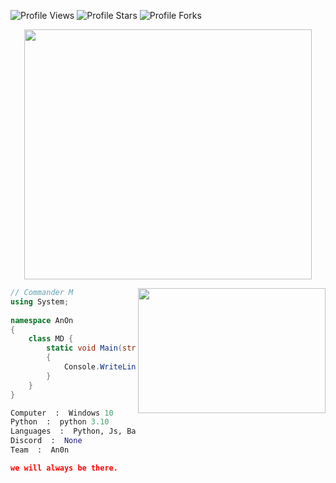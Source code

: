 <img src="https://img.shields.io/badge/dynamic/json?&label=Total%20Views&color=bb2527&style=flat&style=for-the-badge&query=%24.views&url=https://api.github-star-counter.workers.dev/user/Commander-M" alt="Profile Views"></a>
<img src="https://img.shields.io/badge/dynamic/json?&label=Total%20Stars&color=bb2527&style=flat&style=for-the-badge&query=%24.stars&url=https://api.github-star-counter.workers.dev/user/Commander-M" alt="Profile Stars"></a>
<img src="https://img.shields.io/badge/dynamic/json?&label=Total%20Forks&color=bb2527&style=flat&style=for-the-badge&query=%24.forks&url=https://api.github-star-counter.workers.dev/user/Commander-M" alt="Profile Forks"></a>

<p align="center">
  <img width="460" height="400" src="https://upload.wikimedia.org/wikipedia/commons/f/f0/Logo_dedsec_white.png">
</p>

<img align="right" width="300" height="200" src="https://static.wikia.nocookie.net/watchdogsbeta/images/c/c0/S06_dedsexxx_logo.gif/revision/latest?cb=20201117100447">

```C#
// Commander M
using System;
 
namespace AnOn
{
    class MD {         
        static void Main(string[] args)
        {
            Console.WriteLine("follow Commander M on gitub");
        }
    }
}
```



```python
Computer  :  Windows 10
Python  :  python 3.10
Languages  :  Python, Js, Batch, HTML/CSS
Discord  :  None
Team  :  An0n
```

```json
we will always be there.
```
